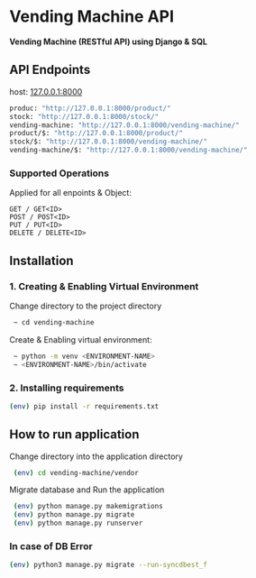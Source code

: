 
# Vending Machine API

**Vending Machine (RESTful API) using Django & SQL**


## API Endpoints


host: [127.0.0.1:8000](https://github.com/user/repo/blob/branch/other_file.md)
```bash
produc: "http://127.0.0.1:8000/product/"
stock: "http://127.0.0.1:8000/stock/"
vending-machine: "http://127.0.0.1:8000/vending-machine/"
product/$: "http://127.0.0.1:8000/product/"
stock/$: "http://127.0.0.1:8000/vending-machine/"
vending-machine/$: "http://127.0.0.1:8000/vending-machine/"
```
### Supported Operations

Applied for all enpoints & Object:

```
GET / GET<ID>
POST / POST<ID>
PUT / PUT<ID>
DELETE / DELETE<ID>
```

## Installation



### 1. Creating & Enabling Virtual Environment

Change directory to the project directory

```bash
 ~ cd vending-machine 
 ```

Create & Enabling virtual environment:
```bash
 ~ python -m venv <ENVIRONMENT-NAME>
 ~ <ENVIRONMENT-NAME>/bin/activate
```

### 2. Installing requirements



```bash
(env) pip install -r requirements.txt
```

## How to run application

Change directory into the application directory
```bash
 (env) cd vending-machine/vendor 
```

Migrate database and Run the application

```bash
 (env) python manage.py makemigrations
 (env) python manage.py migrate
 (env) python manage.py runserver
```

### In case of DB Error

```bash
(env) python3 manage.py migrate --run-syncdbest_f
```